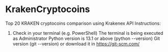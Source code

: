 # KrakenCryptocoins
Top 20 KRAKEN cryptocoins comparison using Krakenex API
Instructions:
1. Check in your terminal (e.g. PowerShell)
   The terminal is being executed as Administrator
   Python version is 13.1 or above (python --version)
   Git version (git --version) or download it in https://git-scm.com/
   
   
